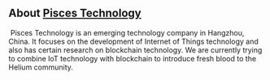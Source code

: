 ## About [Pisces Technology](https://www.piscesminer.com/)

​	Pisces Technology is an emerging technology company in Hangzhou, China. It focuses on the development of Internet of Things technology and also has certain research on blockchain technology. We are currently trying to combine IoT technology with blockchain to introduce fresh blood to the Helium community.


